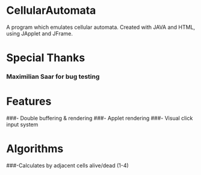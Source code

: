 # CellularAutomata

A program which emulates cellular automata. Created with JAVA and HTML, using JApplet and JFrame.

# Special Thanks
### Maximilian Saar for bug testing

# Features
###- Double buffering & rendering
###- Applet rendering
###- Visual click input system

# Algorithms

###-Calculates by adjacent cells alive/dead (1-4)

